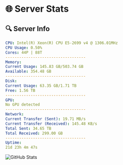 # 🌐 Server Stats
## 🔍 Server Info
```yaml
CPU: Intel(R) Xeon(R) CPU E5-2699 v4 @ 1306.01MHz
CPU Usage: 0.50%
Cores: 44P | 88T
-----------------------------------
Memory:
Current Usage: 145.83 GB/503.74 GB
Available: 354.48 GB
-----------------------------------
Disk:
Current Usage: 63.35 GB/1.71 TB
Free: 1.56 TB
-----------------------------------
GPU:
No GPU detected
-----------------------------------
Network:
Current Transfer (Sent): 19.71 MB/s
Current Transfer (Received): 145.48 KB/s
Total Sent: 34.65 TB
Total Received: 299.00 GB
-----------------------------------
Uptime:
21d 23h 4m 47s
```
![GitHub Stats](https://img.shields.io/badge/Updated-2025-03-29_20:27:36-blue)